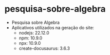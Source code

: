 # pesquisa-sobre-algebra
- Pesquisa sobre Algebra
- Aplicativos utilizados na geração do site:
	- nodejs: 22.12.0
	- npm: 10.9.0
	- npx: 10.9.0
	- create-docusaurus: 3.6.3
	